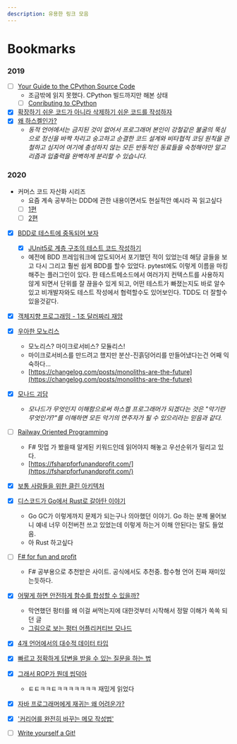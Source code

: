 ```yaml
---
description: 유용한 링크 모음
---
```


# Bookmarks



### 2019

* [ ] [Your Guide to the CPython Source Code](ttps://realpython.com/cpython-source-code-guide/)
  * 조금밖에 읽지 못했다. CPython 빌드까지만 해본 상태
  * [ ] [Conributing to CPython](https://paper.dropbox.com/doc/Contributing-to-CPython-JlgnduI6kw9MJIaGPpN9G)
* [x] [확장하기 쉬운 코드가 아니라 삭제하기 쉬운 코드를 작성하자](https://harfangk.github.io/2016/10/30/write-code-that-is-easy-to-delete-not-easy-to-extend-ko.html)
* [x] [왜 하스켈인가?](https://xtendo.org/haskell/ko/)
  * _동적 언어에서는 금지된 것이 없어서 프로그래머 본인이 강철같은 불굴의 뚝심으로 정신을 바짝 차리고 숭고하고 순결한 코드 설계와 비타협적 코딩 원칙을 관철하고 심지어 여기에 충성하지 않는 모든 반동적인 동료들을 숙청해야만 알고리즘과 입출력을 완벽하게 분리할 수 있습니다._

### 2020

* 커머스 코드 자산화 시리즈
  * 요즘 계속 공부하는 DDD에 관한 내용이면서도 현실적안 예시라 꼭 읽고싶다
  * [ ] [1편](https://www.popit.kr/커머스-코드-자산화-개발일지-1-시작/)
  * [ ] [2편](https://www.popit.kr/커머스-코드-자산화-개발-일지-2-상품을-팔지-않고-오퍼)
* [x] [BDD로 테스트에 중독되어 보자](https://helloworld.kurly.com/blog/try-bdd/)
  * [x] [JUnit5로 계층 구조의 테스트 코드 작성하기](https://johngrib.github.io/wiki/junit5-nested/)
  * 예전에 BDD 프레임워크에 압도되어서 포기했던 적이 있었는데 해당 글들을 보고 다시 그리고 훨씬 쉽게 BDD를 할수 있었다. pytest에도 이렇게 이름을 마킹해주는 플러그인이 있다. 한 테스트메소드에서 여러가지 컨텍스트를 사용하지 않게 되면서 단위를 잘 끊을수 있게 되고, 어떤 테스트가 빠졌는지도 바로 알수 있고 비개발자와도 테스트 작성에서 협력할수도 있어보인다. TDD도 더 잘할수 있을것같다.
* [x] [객체지향 프로그래밍 - 1조 달러짜리 재앙](https://medium.com/better-programming/object-oriented-programming-the-trillion-dollar-disaster-92a4b666c7c7)
* [x] [우아한 모노리스](https://www.slideshare.net/arawnkr/ss-224478403)
  * 모노리스? 마이크로서비스? 모듈리스!
  * 마이크로서비스를 만드려고 했지만 분산-진흙덩어리를 만들어냈다는건 어째 익숙하다...
  * [https://changelog.com/posts/monoliths-are-the-future](https://changelog.com/posts/monoliths-are-the-future)
* [x] [모나드 괴담](https://xtendo.org/ko/monad)
  * _모나드가 무엇인지 이해함으로써 하스켈 프로그래머가 되겠다는 것은 "악기란 무엇인가?"를 이해하면 모든 악기의 연주자가 될 수 있으리라는 믿음과 같다._
* [ ] [Railway Oriented Programming](https://medium.com/@naveenkumarmuguda/railway-oriented-programming-a-powerful-functional-programming-pattern-ab454e467f31)
  * F\# 밋업 가 봤을때 알게된 키워드인데 읽어야지 해놓고 우선순위가 밀리고 있다.
  * [https://fsharpforfunandprofit.com/](https://fsharpforfunandprofit.com/)
* [x] [보통 사람들을 위한 클린 아키텍처](https://pusher.com/tutorials/clean-architecture-introduction)
* [x] [디스코드가 Go에서 Rust로 갈아탄 이야기](https://blog.discordapp.com/why-discord-is-switching-from-go-to-rust-a190bbca2b1f)
  * Go GC가 이렇게까지 문제가 되는구나 의아했던 이야기. Go 하는 분께 물어보니 예네 너무 이전버전 쓰고 있었는데 이렇게 하는거 이해 안된다는 말도 들었음. 
  * 아 Rust 하고싶다
* [ ] [F\# for fun and profit](https://fsharpforfunandprofit.com/)
  * F\# 공부용으로 추천받은 사이트. 공식에서도 추천중. 함수형 언어 진짜 재미있는듯하다.
* [x] [어떻게 하면 안전하게 함수를 합성할 수 있을까?](https://evan-moon.github.io/2020/01/27/safety-function-composition/)
  * 막연했던 펑터를 왜 이걸 써먹는지에 대한것부터 시작해서 정말 이해가 쏙쏙 되던 글
  * [그림으로 보는 펑터 어플리커티브 모나드](http://adit.io/posts/2013-04-17-functors,_applicatives,_and_monads_in_pictures.html)
* [x] [4개 언어에서의 대수적 데이터 타입](https://blog.softwaremill.com/algebraic-data-types-in-four-languages-858788043d4e)
* [x] [빠르고 정확하게 답변을 받을 수 있는 질문을 하는 법](https://blog.2dal.com/2020/04/01/%eb%b9%a0%eb%a5%b4%ea%b3%a0-%ec%a0%95%ed%99%95%ed%95%98%ea%b2%8c-%eb%8b%b5%eb%b3%80%ec%9d%84-%eb%b0%9b%ec%9d%84-%ec%88%98-%ec%9e%88%eb%8a%94-%ec%a7%88%eb%ac%b8%ed%95%98%eb%8a%94-%eb%b2%95/)
* [x] [그래서 ROP가 뭔데 씹덕아](https://medium.com/@0e/%E1%84%80%E1%85%B3%E1%84%85%E1%85%A2%E1%84%89%E1%85%A5-rop%E1%84%80%E1%85%A1-%E1%84%86%E1%85%AF%E1%86%AB%E1%84%83%E1%85%A6-%E1%84%8A%E1%85%B5%E1%86%B8%E1%84%83%E1%85%A5%E1%86%A8%E1%84%8B%E1%85%A1-railway-oriented-programming-4e8070c04bda?source=friends_link&sk=92a710ea2cbf1a227417ed0702f38b47)
  * ㅌㅌㅋㅋㅌㅋㅋㅋㅋㅋㅋㅋ 재밌게 읽었다
* [x] [자바 프로그래머에게 재귀는 왜 어려운가?](https://blog.fupfin.com/?p=150)
* [x] ['커리어를 완전히 바꾸는 메모 작성법'](https://twitter.com/Imseong/status/1239212007779229696?s=20)
* [ ] [Write yourself a Git!](https://wyag.thb.lt/)

